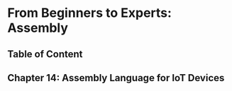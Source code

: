 # From Beginners to Experts: Assembly
## Table of Content
## Chapter 14: Assembly Language for IoT Devices

